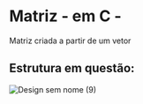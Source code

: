 # Matriz - em C -
Matriz criada a partir de um vetor
## Estrutura em questão: 

![Design sem nome (9)](https://github.com/caua-3301/matriz-vetor-simples/assets/134548536/116927ca-f78b-407b-ba27-2334ade51df2)
